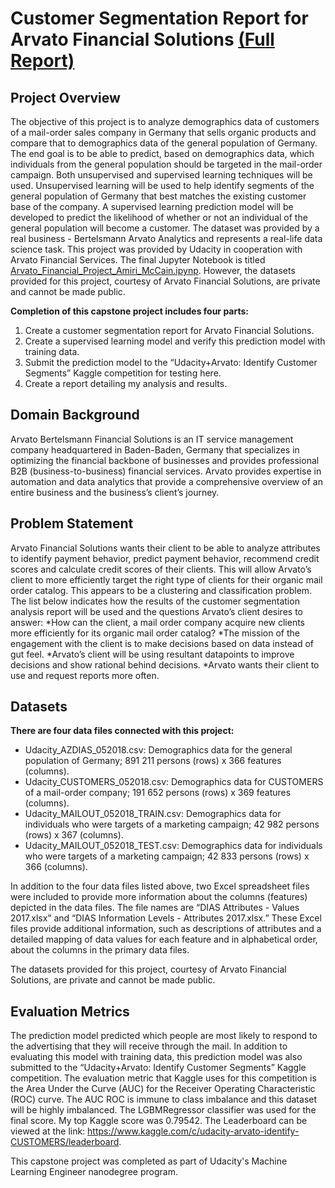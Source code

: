 # Customer Segmentation Report for Arvato Financial Solutions [(Full Report)](Report.pdf)

## Project Overview

The objective of this project is to analyze demographics data of customers of a mail-order sales company in
Germany that sells organic products and compare that to demographics data of the general population of
Germany. The end goal is to be able to predict, based on demographics data, which individuals from the general
population should be targeted in the mail-order campaign.
Both unsupervised and supervised learning techniques will be used. Unsupervised learning will be used to help
identify segments of the general population of Germany that best matches the existing customer base of the
company. A supervised learning prediction model will be developed to predict the likelihood of whether or not an
individual of the general population will become a customer. The dataset was provided by a real business -
Bertelsmann Arvato Analytics and represents a real-life data science task.
This project was provided by Udacity in cooperation with Arvato Financial Services. The final Jupyter Notebook
is titled [Arvato_Financial_Project_Amiri_McCain.ipynp](Arvato_Financial_Project_Amiri_McCain.ipynp). However, the datasets provided for this project,
courtesy of Arvato Financial Solutions, are private and cannot be made public.

**Completion of this capstone project includes four parts:**
1. Create a customer segmentation report for Arvato Financial Solutions.
2. Create a supervised learning model and verify this prediction model with training data.
3. Submit the prediction model to the “Udacity+Arvato: Identify Customer Segments” Kaggle competition for
testing here.
4. Create a report detailing my analysis and results.

## Domain Background
Arvato Bertelsmann Financial Solutions is an IT service management company headquartered in Baden-Baden,
Germany that specializes in optimizing the financial backbone of businesses and provides professional B2B
(business-to-business) financial services. Arvato provides expertise in automation and data analytics that provide
a comprehensive overview of an entire business and the business’s client’s journey.

## Problem Statement
Arvato Financial Solutions wants their client to be able to analyze attributes to identify payment behavior, predict
payment behavior, recommend credit scores and calculate credit scores of their clients. This will allow Arvato’s
client to more efficiently target the right type of clients for their organic mail order catalog. This appears to be a
clustering and classification problem.
The list below indicates how the results of the customer segmentation analysis report will be used and the
questions Arvato’s client desires to answer:
*How can the client, a mail order company acquire new clients more efficiently for its organic mail order
catalog?
*The mission of the engagement with the client is to make decisions based on data instead of gut feel.
*Arvato’s client will be using resultant datapoints to improve decisions and show rational behind decisions.
*Arvato wants their client to use and request reports more often.

## Datasets
**There are four data files connected with this project:**
* Udacity_AZDIAS_052018.csv: Demographics data for the general population of Germany; 891 211 persons
(rows) x 366 features (columns).
* Udacity_CUSTOMERS_052018.csv: Demographics data for CUSTOMERS of a mail-order company; 191 652
persons (rows) x 369 features (columns).
* Udacity_MAILOUT_052018_TRAIN.csv: Demographics data for individuals who were targets of a
marketing campaign; 42 982 persons (rows) x 367 (columns).
* Udacity_MAILOUT_052018_TEST.csv: Demographics data for individuals who were targets of a marketing
campaign; 42 833 persons (rows) x 366 (columns).

In addition to the four data files listed above, two Excel spreadsheet files were included to provide more
information about the columns (features) depicted in the data files. The file names are “DIAS Attributes - Values
2017.xlsx” and “DIAS Information Levels - Attributes 2017.xlsx.” These Excel files provide additional information,
such as descriptions of attributes and a detailed mapping of data values for each feature and in alphabetical
order, about the columns in the primary data files.

The datasets provided for this project, courtesy of Arvato Financial Solutions, are private and cannot be made public.

## Evaluation Metrics
The prediction model predicted which people are most likely to respond to the advertising that they will receive
through the mail. In addition to evaluating this model with training data, this prediction model was also submitted
to the “Udacity+Arvato: Identify Customer Segments” Kaggle competition. The evaluation metric that Kaggle uses
for this competition is the Area Under the Curve (AUC) for the Receiver Operating Characteristic (ROC) curve. The
AUC ROC is immune to class imbalance and this dataset will be highly imbalanced.
The LGBMRegressor classifier was used for the final score. My top Kaggle score was 0.79542. The Leaderboard can
be viewed at the link: https://www.kaggle.com/c/udacity-arvato-identify-CUSTOMERS/leaderboard.

This capstone project was completed as part of Udacity's Machine Learning Engineer nanodegree program.

